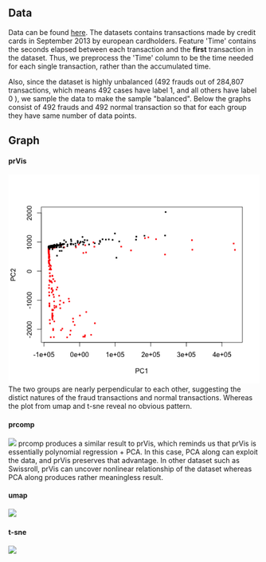 ## Data
Data can be found [here](https://www.kaggle.com/mlg-ulb/creditcardfraud). The
datasets contains transactions made by credit cards in September 2013 by
european cardholders. Feature 'Time' contains the seconds elapsed between each
transaction and the **first** transaction in the dataset. Thus, we preprocess
the 'Time' column to be the time needed for each single transaction, rather
than the accumulated time.

Also, since the dataset is highly unbalanced (492 frauds out of 284,807
transactions, which means 492 cases have label 1, and all others have label 0
), we sample the data to make the sample "balanced". Below the graphs consist
of 492 frauds and 492 normal transaction so that for each group they have same
number of data points.

## Graph
#### prVis
![](prVis_creditcard_100removed.png) <br/>
The two groups are nearly perpendicular to each other, suggesting the distict
natures of the fraud transactions and normal transactions. Whereas the plot
from umap and t-sne reveal no obvious pattern.

#### prcomp
![](Prcomp_ccR.png)
prcomp produces a similar result to prVis, which reminds us that prVis is essentially polynomial regression + PCA. In this case, PCA along can exploit the data, and prVis preserves that advantage. In other dataset such as Swissroll, prVis can uncover nonlinear relationship of the dataset whereas PCA along produces rather meaningless result. 
#### umap
![](UMAP_credit_card_fraus.png)
#### t-sne
![](Tsne_credit_card.png)
